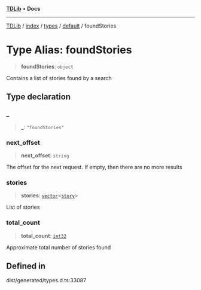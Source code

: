 [**TDLib**](../../../../../../README.md) • **Docs**

***

[TDLib](../../../../../../modules.md) / [index](../../../../../README.md) / [types](../../../README.md) / [default](../README.md) / foundStories

# Type Alias: foundStories

> **foundStories**: `object`

Contains a list of stories found by a search

## Type declaration

### \_

> **\_**: `"foundStories"`

### next\_offset

> **next\_offset**: `string`

The offset for the next request. If empty, then there are no more results

### stories

> **stories**: [`vector`](vector.md)\<[`story`](story-1.md)\>

List of stories

### total\_count

> **total\_count**: [`int32`](int32-1.md)

Approximate total number of stories found

## Defined in

dist/generated/types.d.ts:33087

